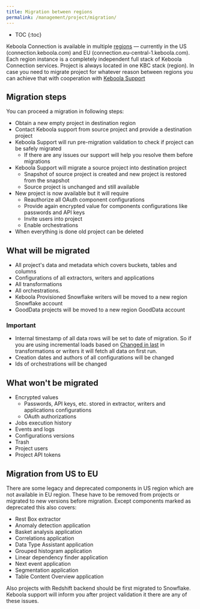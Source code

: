 ```yaml
---
title: Migration between regions
permalink: /management/project/migration/
---
```


* TOC
{:toc}

Keboola Connection is available in multiple [regions](https://developers.keboola.com/overview/api/#regions-and-endpoints) — currently in the US (connection.keboola.com) and EU (connection.eu-central-1.keboola.com). Each region instance is a completely independent full stack of Keboola Connection services.
Project is always located in one KBC stack (region). In case you need to migrate project for whatever reason between regions you can achieve that with cooperation with [Keboola Support](/management/support/)

## Migration steps

You can proceed a migration in following steps:

- Obtain a new empty project in destination region
- Contact Keboola support from source project and provide a destination project
- Keboola Support will run pre-migration validation to check if project can be safely migrated
  - If there are any issues our support will help you resolve them before migrations
- Keboola Support will migrate a source project into destination project
  - Snapshot of source project is created and new project is restored from the snapshot
  - Source project is unchanged and still available
- New project is now available but it will require
  - Reauthorize all OAuth component configurations
  - Provide again encrypted value for components configurations like passwords and API keys
  - Invite users into project
  - Enable orchestrations
- When everything is done old project can be deleted

## What will be migrated

- All project's data and metadata which covers buckets, tables and columns
- Configurations of all extractors, writers and applications
- All transformations
- All orchestrations.
- Keboola Provisioned Snowflake writers will be moved to a new region Snowflake account
- GoodData projects will be moved to a new region GoodData account

### Important

- Internal timestamp of all data rows will be set to date of migration. So if you are using incremental loads based on [Changed in last](https://help.keboola.com/manipulation/transformations/mappings/#input-mapping) in transformations or writers it will fetch all data on first run.
- Creation dates and authors of all configurations will be changed
- Ids of orchestrations will be changed

## What won't be migrated

- Encrypted values
  - Passwords, API keys, etc. stored in extractor, writers and applications configurations
  - OAuth authorizations
- Jobs execution history
- Events and logs
- Configurations versions
- Trash
- Project users
- Project API tokens

## Migration from US to EU

There are some legacy and deprecated components in US region which are not available in EU region. 
These have to be removed from projects or migrated to new versions before migration. 
Except components marked as deprecated this also covers:
- Rest Box extractor
- Anomaly detection application
- Basket analysis application
- Correlations application
- Data Type Assistant application
- Grouped histogram application
- Linear dependency finder application
- Next event application
- Segmentation application
- Table Content Overview application

Also projects with Redshift backend should be first migrated to Snowflake.
Keboola support will inform you after project validation it there are any of these issues.
